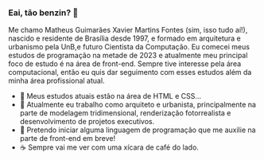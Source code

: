 ### Eai, tão benzin? 👋

Me chamo Matheus Guimarães Xavier Martins Fontes (sim, isso tudo aí!), nascido e residente de Brasília desde 1997, e formado em arquitetura e urbanismo pela UnB,e futuro Cientista da Computação. Eu comecei meus estudos de programação na metade de 2023 e atualmente meu principal foco de estudo é na área de front-end. Sempre tive interesse pela área computacional, então eu quis dar seguimento com esses estudos além da minha área profissional atual.

- 🌱 Meus estudos atuais estão na área de HTML e CSS...
- 📐 Atualmente eu trabalho como arquiteto e urbanista, principalmente na parte de modelagem tridimensional, renderização fotorrealista e desenvolvimento de projetos executivos.
- 💬 Pretendo iniciar alguma linguagem de programação que me auxilie na parte de front-end em breve!
- ☕️ Sempre vai me ver com uma xícara de café do lado.
